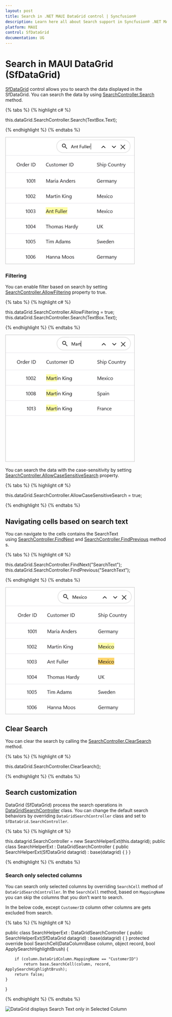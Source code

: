 ```yaml
---
layout: post
title: Search in .NET MAUI DataGrid control | Syncfusion®
description: Learn here all about Search support in Syncfusion® .NET MAUI DataGrid (SfDataGrid) control, its elements and more details.
platform: MAUI
control: SfDataGrid
documentation: UG
---
```


# Search in MAUI DataGrid (SfDataGrid)

[SfDataGrid]() control allows you to search the data displayed in the SfDataGrid. You can search the data by using [SearchController.Search]() method.

{% tabs %}
{% highlight c# %}

this.dataGrid.SearchController.Search(TextBox.Text);

{% endhighlight %}
{% endtabs %}

<img alt="DataGrid with Search Panel" src="Images\search\maui-datagrid-search.png" width="404"/>


### Filtering

You can enable filter based on search by setting [SearchController.AllowFiltering]() property to true.

{% tabs %}
{% highlight c# %}

this.dataGrid.SearchController.AllowFiltering = true;
this.dataGrid.SearchController.Search(TextBox.Text);

{% endhighlight %}
{% endtabs %}

<img alt="Enabling Filter based on Search in DataGrid" src="Images\search\maui-datagrid-search-filtering.png" width="404"/>


You can search the data with the case-sensitivity by setting [SearchController.AllowCaseSensitiveSearch]() property.

{% tabs %}
{% highlight c# %}

this.dataGrid.SearchController.AllowCaseSensitiveSearch = true;

{% endhighlight %}
{% endtabs %}

## Navigating cells based on search text

You can navigate to the cells contains the SearchText using [SearchController.FindNext]() and [SearchController.FindPrevious]() methods.

{% tabs %}
{% highlight c# %}

this.dataGrid.SearchController.FindNext("SearchText");
this.dataGrid.SearchController.FindPrevious("SearchText");

{% endhighlight %}
{% endtabs %}

<img alt="Navigated Search Text in DataGrid" src="Images\search\maui-datagrid-searchtext-navigate.png" width="404"/>

## Clear Search

You can clear the search by calling the [SearchController.ClearSearch]() method. 

{% tabs %}
{% highlight c# %}

this.dataGrid.SearchController.ClearSearch();

{% endhighlight %}
{% endtabs %}

## Search customization

DataGrid (SfDataGrid) process the search operations in [DataGridSearchController]() class. You can change the default search behaviors by overriding `DataGridSearchController` class and set to `SfDataGrid.SearchController`.

{% tabs %}
{% highlight c# %}

this.datagrid.SearchController = new SearchHelperExt(this.datagrid);
public class SearchHelperExt : DataGridSearchController
{
    public SearchHelperExt(SfDataGrid datagrid)
        : base(datagrid)
    {
    }
}

{% endhighlight %}
{% endtabs %}

### Search only selected columns

You can search only selected columns by overriding `SearchCell` method of `DataGridSearchController`. In the `SearchCell` method, based on `MappingName` you can skip the columns that you don’t want to search. 

In the below code, except `CustomerID` column other columns are gets excluded from search. 

{% tabs %}
{% highlight c# %}

public class SearchHelperExt : DataGridSearchController
{
    public SearchHelperExt(SfDataGrid datagrid)
        : base(datagrid)
    {
    }
    protected override bool SearchCell(DataColumnBase column, object record, bool ApplySearchHighlightBrush)
    {

        if (column.DataGridColumn.MappingName == "CustomerID")
            return base.SearchCell(column, record, ApplySearchHighlightBrush);
        return false;
    }
}

{% endhighlight %}
{% endtabs %}

![DataGrid displays Search Text only in Selected Column]()
